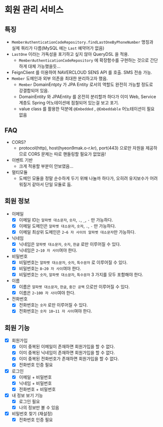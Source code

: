 # 회원 관리 서비스

## 특징

- `MemberAuthenticationCodeRepository.findLastOneByPhoneNumber` 명칭과 실제 쿼리가 다름(MySQL 에는 `Last` 예약어가 없음)
- `LastOne` 이라는 가독성을 포기하고 싶지 않아 QueryDSL 을 적용.
  - `MemberAuthenticationCodeRepository` 에 확장함수를 구현하는 것으로 간단하게 대체 가능했을듯...
- FeignClient 를 이용하여 NAVERCLOUD SENS API 를 호출. SMS 전송 가능.
- `Member` 도메인과 외부 의존을 최대한 분리하고자 했음.
  - `Member` DomainEntpty 가 JPA Entity 로서의 역할도 완전히 가능할 정도로 강결합되어 있음. 
  - DomainEntity 와 JPAEntity 를 온전히 분리할까 하다가 이미 Web, Service 계층도 Spring 어노테이션에 점철되어 있는걸 보고 포기.
  - value class 를 활용한 덕분에 `@Embedded` , `@Embeddable` 어노테이션이 필요 없음

## FAQ

- CORS?
  - protocol(http), host(hyeon9mak.o-r.kr), port(443) 으로만 자원을 제공하므로 CORS 문제는 따로 핸들링할 필요가 없었음!
- 이벤트 기반
  - 크게 적용할 부분이 안보였음...
- 멀티모듈
  - 도메인 모듈을 정말 순수하게 두기 위해 나눌까 하다가, 오히려 유지보수가 어려워질거 같아서 단일 모듈로 둠.

## 회원 정보

- 이메일
  - [x] 이메일 ID는 `알파벳 대소문자`, `숫자`, `.`, `_`, `-` 만 가능하다.
  - [x] 이메일 도메인은 `알파벳 대소문자`, `숫자`, `.`, `-` 만 가능하다.
  - [x] 이메일 최상위 도메인은 `2~6 자 사이의 알파벳 대소문자`만 가능하다.
- 닉네임
  - [x] 닉네임은 `알파벳 대소문자`, `숫자`, `한글` 로만 이루어질 수 있다.
  - [x] 닉네임은 `2~10 자 사이`여야 한다.
- 비밀번호
  - [x] 비밀번호는 `알파벳 대소문자`, `숫자`, `특수문자` 로 이루어질 수 있다.
  - [x] 비밀번호는 `8~20 자 사이`여야 한다.
  - [x] 비밀번호는 `숫자`, `알파벳 대소문자`, `특수문자` 3 가지를 모두 포함해야 한다.
- 이름
  - [x] 이름은 `알파벳 대소문자`, `한글`, `중간 공백` 으로만 이루어질 수 있다. 
  - [x] 이름은 `2~100 자 사이`여야 한다.
- 전화번호
  - [x] 전화번호는 `숫자` 로만 이루어질 수 있다.
  - [x] 전화번호는 `숫자 10~11 자 사이`여야 한다.

## 회원 기능

- [x] 회원가입
  - [x] 이미 중복된 이메일이 존재하면 회원가입을 할 수 없다.
  - [x] 이미 중복된 닉네임이 존재하면 회원가입을 할 수 없다.
  - [x] 이미 중복된 전화번호가 존재하면 회원가입을 할 수 없다.
  - [x] 전화번호 인증 필요
- [x] 로그인
  - [x] 이메일 + 비밀번호
  - [x] 닉네임 + 비밀번호
  - [x] 전화번호 + 비밀번호
- [x] 내 정보 보기 기능
  - [x] 로그인 필요
  - [x] 나의 정보만 볼 수 있음
- [x] 비밀번호 찾기 (재설정)
  - [x] 전화번호 인증 필요
